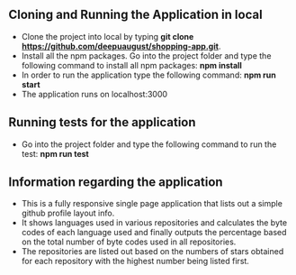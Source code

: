 ## Cloning and Running the Application in local

* Clone the project into local by typing **git clone https://github.com/deepuaugust/shopping-app.git**.
* Install all the npm packages. Go into the project folder and type the following command to install all npm packages: **npm install**
* In order to run the application type the following command: **npm run start**
* The application runs on localhost:3000

## Running tests for the application

* Go into the project folder and type the following command to run the test: **npm run test**

## Information regarding the application

* This is a fully responsive single page application that lists out a simple github profile layout info.
* It shows languages used in various repositories and calculates the byte codes of each language used and finally outputs the percentage based on the total number of byte codes used in all repositories.
* The repositories are listed out based on the numbers of stars obtained for each repository with the highest number being listed first.